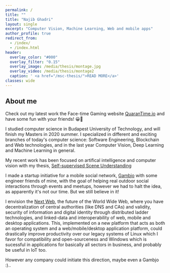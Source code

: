 ```yaml
---
permalink: /
title: ""
title: "Najib Ghadri"
layout: single
excerpt: "Computer Vision, Machine Learning, Web and mobile apps"
author_profile: true
redirect_from:
  - /index/
  - /index.html
header:
  overlay_color: "#000"
  overlay_filter: "0.15"
  overlay_image: /media/thesis/montage.jpg
  overlay_video: /media/thesis/montage2
  caption: ' <a href="/msc-thesis/">READ MORE</a>'
classes: wide
---
```


About me
--------
Check out my latest work the Face-time Gaming website [QuaranTime.io](https://quarantime.io/) and have some fun with your friends! 😀🥳


I studied computer science in Budapest University of Technology, and will finish my Masters in 2020 summer. I specialized in different and exciting branches of today's computer science: Software Engineering, Blockchain and Web technologies, and in the last year Computer Vision, Deep Learning and Machine Learning in general.

My recent work has been focused on artifical intelligence and computer vision with my thesis, [Self-supervised Scene Understanding](https://najibghadri.com/msc-thesis/)

I made a startup initiative for a mobile social network, [Gambjo](http://gambjo.com/) with some engineer friends of mine, with the goal of helping real outdoor social interactions through events and meetups, however we had to halt the idea, as apparently it's not our time. But we still believe in it!

I envision the [Next Web](https://najibghadri.com/next-web/), the future of the World Wide Web, where you have decentralization of central authorities (like DNS and CAs) and validity, security of information and digital identity through distributed ladder technologies, and linked-data and interoperability of web, mobile and desktop applications. This, implemented on a new platform that acts as both an operating system and a web/mobile/desktop application platform, could drastically improve productivity over our legacy systems of Linux which I favor for compatibility and open-sourceness and Windows which is sucessful in applications for basically all sectors in business, and probably be useful in IoT too.

However any company could initiate this direction, maybe even a Gambjo :)..


